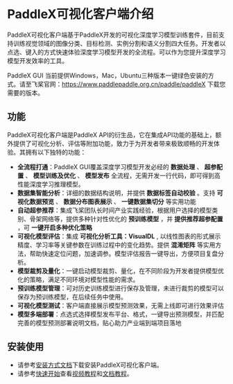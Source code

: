 # PaddleX可视化客户端介绍

PaddleX可视化客户端基于PaddleX开发的可视化深度学习模型训练套件，目前支持训练视觉领域的图像分类、目标检测、实例分割和语义分割四大任务。开发者以点选、键入的方式快速体验深度学习模型开发的全流程。可以作为您提升深度学习模型开发效率的工具。

PaddleX GUI 当前提供Windows，Mac，Ubuntu三种版本一键绿色安装的方式。请至飞桨官网：https://www.paddlepaddle.org.cn/paddle/paddleX 下载您需要的版本。

## 功能
PaddleX可视化客户端是PaddleX API的衍生品，它在集成API功能的基础上，额外提供了可视化分析、评估等附加功能，致力于为开发者带来极致顺畅的开发体验。其拥有以下独特的功能：
- **全流程打通**：PaddleX GUI覆盖深度学习模型开发必经的 **数据处理** 、 **超参配置** 、 **模型训练及优化** 、 **模型发布** 全流程，无需开发一行代码，即可得到高性能深度学习推理模型。
- **数据集智能分析**：详细的数据结构说明，并提供 **数据标签自动校验** 。支持 **可视化数据预览** 、 **数据分布图表展示** 、 **一键数据集切分** 等实用功能
- **自动超参推荐**：集成飞桨团队长时间产业实践经验，根据用户选择的模型类别、骨架网络等，提供多种针对性优化的 **预训练模型** ，并 **提供推荐超参配置** ，可 **一键开启多种优化策略**
- **可视化模型评估**：集成 **可视化分析工具：VisualDL** , 以线性图表的形式展示精度、学习率等关键参数在训练过程中的变化趋势。提供 **混淆矩阵** 等实用方法，帮助快速定位问题，加速调参。模型评估报告一键导出，方便项目复盘分析。
- **模型裁剪及量化**：一键启动模型裁剪、量化，在不同阶段为开发者提供模型优化的策略，满足不同环境对模型性能的需求。
- **预训练模型管理**：可对历史训练模型进行保存及管理，未进行裁剪的模型可以保存为预训练模型，在后续任务中使用。
- **可视化模型测试**：客户端直接展示模型预测效果，无需上线即可进行效果评估
- **模型多端部署**：点选式选择模型发布平台、格式，一键导出预测模型，并匹配完善的模型预测部署说明文档，贴心助力产业端到端项目落地

## 安装使用
- 请参考[安装方式文档](./download.md)下载安装PaddleX可视化客户端。
- 请参考[快速开始](./quick_start.md)查看[视频教程](./quick_start.md/#视频教程)和[文档教程](./quick_start.md/#文档教程)。
